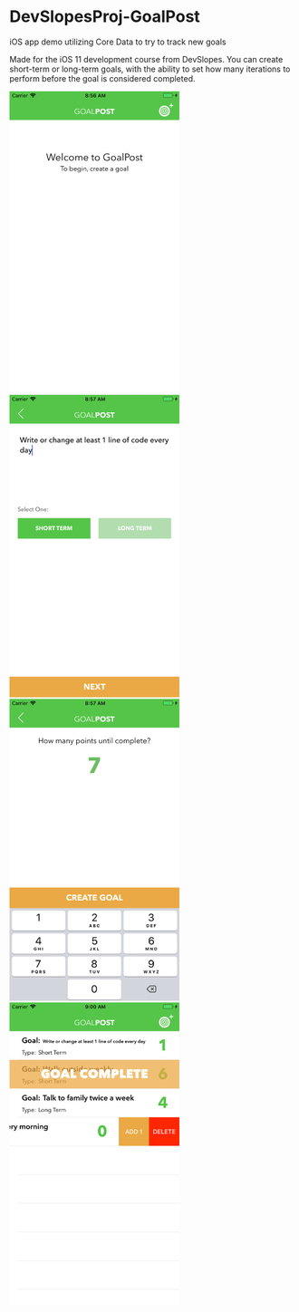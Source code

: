 # DevSlopesProj-GoalPost
iOS app demo utilizing Core Data to try to track new goals

Made for the iOS 11 development course from DevSlopes. You can create short-term or long-term goals, with the ability to set how many iterations to perform before the goal is considered completed.

<img src="screenshot1.png" alt="Empty Goals Screen" width="300"/>
<img src="screenshot2.png" alt="New Goal Name Screen" width="300"/>
<img src="screenshot3.png" alt="New Goal Iterations Screen" width="300"/>
<img src="screenshot4.png" alt="Goals Screen with a complete goal and swipe actions" width="300"/>